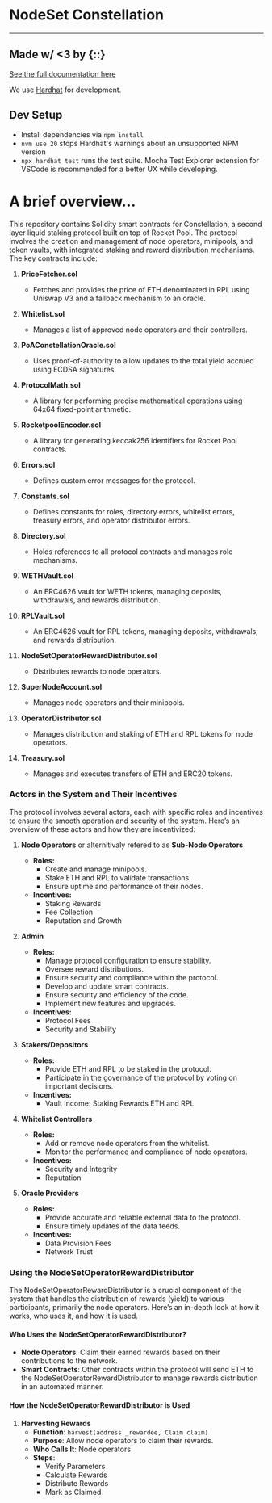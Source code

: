 # NodeSet Constellation
------
Made w/ <3 by {::}
------

[See the full documentation here](https://docs.nodeset.io/constellation/introduction)

We use [Hardhat](https://github.com/NomicFoundation/hardhat) for development.

## Dev Setup

- Install dependencies via `npm install`
- `nvm use 20` stops Hardhat's warnings about an unsupported NPM version
- `npx hardhat test` runs the test suite. Mocha Test Explorer extension for VSCode is recommended for a better UX while developing.

# A brief overview...
This repository contains Solidity smart contracts for Constellation, a second layer liquid staking protocol built on top of Rocket Pool. The protocol involves the creation and management of node operators, minipools, and token vaults, with integrated staking and reward distribution mechanisms. The key contracts include:

1. **PriceFetcher.sol**
   - Fetches and provides the price of ETH denominated in RPL using Uniswap V3 and a fallback mechanism to an oracle.

2. **Whitelist.sol**
   - Manages a list of approved node operators and their controllers.

4. **PoAConstellationOracle.sol**
   - Uses proof-of-authority to allow updates to the total yield accrued using ECDSA signatures.

5. **ProtocolMath.sol**
   - A library for performing precise mathematical operations using 64x64 fixed-point arithmetic.

6. **RocketpoolEncoder.sol**
   - A library for generating keccak256 identifiers for Rocket Pool contracts.

7. **Errors.sol**
   - Defines custom error messages for the protocol.

8. **Constants.sol**
   - Defines constants for roles, directory errors, whitelist errors, treasury errors, and operator distributor errors.

9. **Directory.sol**
   - Holds references to all protocol contracts and manages role mechanisms.

10. **WETHVault.sol**
    - An ERC4626 vault for WETH tokens, managing deposits, withdrawals, and rewards distribution.

11. **RPLVault.sol**
    - An ERC4626 vault for RPL tokens, managing deposits, withdrawals, and rewards distribution.

13. **NodeSetOperatorRewardDistributor.sol**
    - Distributes rewards to node operators.

13. **SuperNodeAccount.sol**
    - Manages node operators and their minipools.

14. **OperatorDistributor.sol**
    - Manages distribution and staking of ETH and RPL tokens for node operators.

15. **Treasury.sol**
    - Manages and executes transfers of ETH and ERC20 tokens.

### Actors in the System and Their Incentives
The protocol involves several actors, each with specific roles and incentives to ensure the smooth operation and security of the system. Here’s an overview of these actors and how they are incentivized:

1. **Node Operators** or alternitivaly refered to as **Sub-Node Operators**
   - **Roles:**
     - Create and manage minipools.
     - Stake ETH and RPL to validate transactions.
     - Ensure uptime and performance of their nodes.
   - **Incentives:**
     - Staking Rewards
     - Fee Collection
     - Reputation and Growth

3. **Admin**
   - **Roles:**
     - Manage protocol configuration to ensure stability.
     - Oversee reward distributions.
     - Ensure security and compliance within the protocol.
     - Develop and update smart contracts.
     - Ensure security and efficiency of the code.
     - Implement new features and upgrades.
   - **Incentives:**
     - Protocol Fees
     - Security and Stability

4. **Stakers/Depositors**
   - **Roles:**
     - Provide ETH and RPL to be staked in the protocol.
     - Participate in the governance of the protocol by voting on important decisions.
   - **Incentives:**
     - Vault Income: Staking Rewards ETH and RPL

5. **Whitelist Controllers**
   - **Roles:**
     - Add or remove node operators from the whitelist.
     - Monitor the performance and compliance of node operators.
   - **Incentives:**
     - Security and Integrity
     - Reputation

6. **Oracle Providers**
   - **Roles:**
     - Provide accurate and reliable external data to the protocol.
     - Ensure timely updates of the data feeds.
   - **Incentives:**
     - Data Provision Fees
     - Network Trust

### Using the NodeSetOperatorRewardDistributor
The NodeSetOperatorRewardDistributor is a crucial component of the system that handles the distribution of rewards (yield) to various participants, primarily the node operators. Here’s an in-depth look at how it works, who uses it, and how it is used.

#### Who Uses the NodeSetOperatorRewardDistributor?
- **Node Operators**: Claim their earned rewards based on their contributions to the network.
- **Smart Contracts**: Other contracts within the protocol will send ETH to the NodeSetOperatorRewardDistributor to manage rewards distribution in an automated manner.

#### How the NodeSetOperatorRewardDistributor is Used
1. **Harvesting Rewards**
   - **Function**: `harvest(address _rewardee, Claim claim)`
   - **Purpose**: Allow node operators to claim their rewards.
   - **Who Calls It**: Node operators
   - **Steps**:
     - Verify Parameters
     - Calculate Rewards
     - Distribute Rewards
     - Mark as Claimed